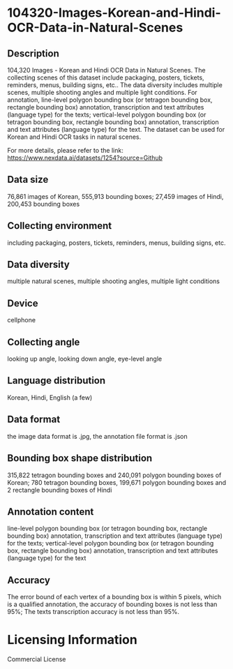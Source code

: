 # 104320-Images-Korean-and-Hindi-OCR-Data-in-Natural-Scenes

## Description
104,320 Images - Korean and Hindi OCR Data in Natural Scenes. The collecting scenes of this dataset include packaging, posters, tickets, reminders, menus, building signs, etc.. The data diversity includes multiple scenes, multiple shooting angles and multiple light conditions. For annotation, line-level polygon bounding box (or tetragon bounding box, rectangle bounding box) annotation, transcription and text attributes (language type) for the texts; vertical-level polygon bounding box (or tetragon bounding box, rectangle bounding box) annotation, transcription and text attributes (language type) for the text. The dataset can be used for Korean and Hindi OCR tasks in natural scenes.

For more details, please refer to the link: https://www.nexdata.ai/datasets/1254?source=Github


## Data size
76,861 images of Korean, 555,913 bounding boxes; 27,459 images of Hindi, 200,453 bounding boxes
## Collecting environment
including packaging, posters, tickets, reminders, menus, building signs, etc.
## Data diversity
multiple natural scenes, multiple shooting angles, multiple light conditions
## Device
cellphone
## Collecting angle
looking up angle, looking down angle, eye-level angle
## Language distribution
Korean, Hindi, English (a few)
## Data format
the image data format is .jpg, the annotation file format is .json
## Bounding box shape distribution
315,822 tetragon bounding boxes and 240,091 polygon bounding boxes of Korean; 780 tetragon bounding boxes, 199,671 polygon bounding boxes and 2 rectangle bounding boxes of Hindi
## Annotation content
line-level polygon bounding box (or tetragon bounding box, rectangle bounding box) annotation, transcription and text attributes (language type) for the texts; vertical-level polygon bounding box (or tetragon bounding box, rectangle bounding box) annotation, transcription and text attributes (language type) for the text
## Accuracy
The error bound of each vertex of a bounding box is within 5 pixels, which is a qualified annotation, the accuracy of bounding boxes is not less than 95%; The texts transcription accuracy is not less than 95%.
# Licensing Information
Commercial License
